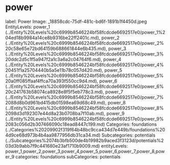 # power

label: Power
Image: _18858cdc-75df-481c-bd6f-1891b1f4450d.jpeg
EntityLevels: power_1 (../Entity%20Levels%20c6999b8546224bf58fcdcde6692517e0/power_1%204ed18b9984a14ce8b9316be22ff2401c.md), power_2 (../Entity%20Levels%20c6999b8546224bf58fcdcde6692517e0/power_2%20c58e65e72bd64159b688661844e6b435.md), power_3 (../Entity%20Levels%20c6999b8546224bf58fcdcde6692517e0/power_3%20ddc2d5c1f5a947f2a1c3a6a2c04764f6.md), power_4 (../Entity%20Levels%20c6999b8546224bf58fcdcde6692517e0/power_4%20451f1a25704440b5a5e11b78c057d420.md), power_5 (../Entity%20Levels%20c6999b8546224bf58fcdcde6692517e0/power_5%20a0ff085ffaaf4ffca70a393f550cc9d4.md), power_6 (../Entity%20Levels%20c6999b8546224bf58fcdcde6692517e0/power_6%20c241763b58074ca8928e8f5f5eb778c3.md), power_7 (../Entity%20Levels%20c6999b8546224bf58fcdcde6692517e0/power_7%2088d8b0d961bd415db01598ea69d68c49.md), power_8 (../Entity%20Levels%20c6999b8546224bf58fcdcde6692517e0/power_8%2098d3d192307e44d8a23b0708ba7f10ab.md), power_9 (../Entity%20Levels%20c6999b8546224bf58fcdcde6692517e0/power_9%2083c056d2b307466090c18ead8447c199.md)
Categories: foundations (../Categories%20209902f319f64b48bc9cca434d7e449b/foundations%204d9ce68d973b4b4aa9877956db31ca34.md)
Subcategories: potentials (../Subcategories%2074b3bfb500de4b19982b9aced3f3123d/potentials%203d3b9abb7f9c441680e23af1710b9009.md)
entityLevels: power_1,power_2,power_3,power_4,power_5,power_6,power_7,power_8,power_9
categories: foundations
subCategories: potentials

[](power%2017a2e14c8e0641d8a62391f7325773da/Untitled%20ee651602c99442e8934042f6e0831fa7.md)